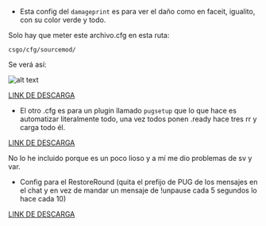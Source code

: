 - Esta config del `damageprint` es para ver el daño como en faceit, igualito, con su color verde y todo.

Solo hay que meter este archivo.cfg en esta ruta:

`csgo/cfg/sourcemod/`

Se verá así:

![alt text](https://i.gyazo.com/23c757dcf20342ba7d5d65c52f355419.png "Imagen daño estilo Faceit")

[LINK DE DESCARGA](https://drive.google.com/file/d/1Mjja8m0u8448oNwqp8PmvNaUt1vRaGbK/view?usp=sharing)

- El otro .cfg es para un plugin llamado `pugsetup` que lo que hace es automatizar literalmente todo, una vez todos ponen .ready hace tres rr y carga todo él.

[LINK DE DESCARGA](https://drive.google.com/file/d/11AXukR_hM9p17P7kFXGTUSUVAXvXPWUM/view?usp=sharing)

No lo he incluido porque es un poco lioso y a mí me dio problemas de sv y var.

- Config para el RestoreRound (quita el prefijo de PUG de los mensajes en el chat y en vez de mandar un mensaje de !unpause cada 5 segundos lo hace cada 10)

[LINK DE DESCARGA](https://drive.google.com/file/d/1NhtIqrWnGx1W27E4xemaeMtZ9TfIaLzD/view?usp=sharing)
   
